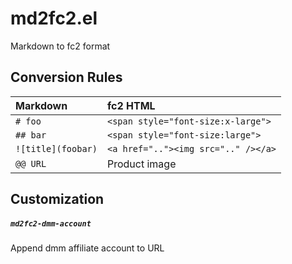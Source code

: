# md2fc2.el

Markdown to fc2 format

## Conversion Rules

| Markdown            | fc2 HTML                            |
|:--------------------|:------------------------------------|
| `# foo`             | `<span style="font-size:x-large">`  |
| `## bar`            | `<span style="font-size:large">`    |
| `![title](foobar)`  | `<a href=".."><img src=".." /></a>` |
| `@@ URL`            | Product image                       |

## Customization

##### `md2fc2-dmm-account`

Append dmm affiliate account to URL
